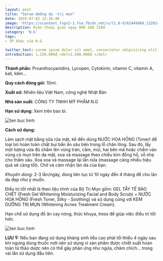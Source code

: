 ```yaml
---
layout: post
title: "Serum dưỡng da -trị mụn"
date: 2019-07-02 12:26:40
image: 'https://scontent.fsgn2-1.fna.fbcdn.net/v/t1.0-9/62449460_1328144544006314_3267025100574031872_n.jpg?_nc_cat=107&_nc_oc=AQmuBQnTF1nisO9kcjEiTw31zguJFbzlcNF1nLtRdAtbb1S6ZdKQegi5GhvS-_zzt44&_nc_ht=scontent.fsgn2-1.fna&oh=b218377aec89279e62968c455ff75f6f&oe=5DB7B8FE'
description: Điện thoại giao ngay 090 268 3189
category: 'N.G'
tags:
- SP khác của N.G

twitter_text: Lorem ipsum dolor sit amet, consectetur adipisicing elit.
introduction: 1,250,000₫ <del>2,500,000₫ </del>
---
```


**Thành phần:** Proanthocyanidins, Lycopen, Cytokinin, vitamin C, vitamin A, kali, kẽm... 

**Quy cách đóng gói:** 10ml.

**Xuất xứ:** Nhiên liệu Việt Nam, công nghệ Nhật Bản

**Nhà sản xuất:** CÔNG TY TNHH MỸ PHẨM N.G 

**Hạn sử dụng:** Xem trên bao bì.

![ten buc hinh](https://scontent.fsgn2-4.fna.fbcdn.net/v/t1.0-9/66660589_1333654046788697_2808584745280077824_n.jpg?_nc_cat=109&_nc_oc=AQk9kZb87_quu6jSSS59thbvCsBmePeB6KXcEY9EsYOxU6R4ExVu-Vege15NtoCyrnAKwq6C8QvhK4DLi35pvwzA&_nc_ht=scontent.fsgn2-4.fna&oh=25c18535efc499b5d144d571c5aa32da&oe=5D7997C5 "ten buc hinh")

**Cách sử dụng:**

Làm sạch mặt bằng sữa rửa mặt, kế đến dùng NƯỚC HOA HỒNG (Toner) để loại bỏ hoàn toàn chất bụi bẩn ẩn sâu bên trong lỗ chân lông. Sau đó, lấy một lượng vừa đủ chấm lên vùng trán, cằm, mũi, hai bên má hoặc chấm vào vùng có mụn trên da mặt, xoa và massage theo chiều kim đồng hồ, vỗ nhẹ cho thấm sâu. Xoa xoa và massage lại lần nữa (massage càng nhiều hiệu quả sẽ càng tốt). Chờ và cảm nhận làn da của bạn.

*Khuyên dùng:* 2-3 lần/ngày, dùng liên tục từ 10 ngày đến 4 tháng để cho làn da đẹp như ý muốn.

Điều trị tốt nhất là theo liệu trình của Bộ Trị Mụn gồm: GEL TẨY TẾ BÀO CHẾT (Fresh Gel Whitening Moisturizing Facial and Body Scrub) + NƯỚC HOA HỒNG (Fresh Toner, Silky -  Soothing) và sử dụng cùng với KEM DƯỠNG TRỊ MỤN (Whitening Acnes Treatment Cream).

Hạn chế sử dụng đồ ăn cay nóng, thức khuya, tress để giúp việc điều trị tốt hơn. 

![ten buc hinh](https://scontent.fsgn2-2.fna.fbcdn.net/v/t1.0-9/66223946_1333654070122028_7161926268944908288_n.jpg?_nc_cat=103&_nc_oc=AQmuKVNl3awzesj6zzzpmml3g6eSymooyT-2vHSvnLgwlqN7I3h_5PHFsp6phi6mBxhHh85wmHrR9ApH9V6Ba_a2&_nc_ht=scontent.fsgn2-2.fna&oh=33c8949c8784c99f9f9f61572839789a&oe=5DB29ED2 "ten buc hinh")



**LƯU Ý:** Nếu bạn đang sử dụng kháng sinh liều cao phải tối thiểu 4 ngày sau khi ngưng dùng thuốc mới nên sử dụng vì sản phẩm được chiết xuất hoàn toàn từ thảo dược nên có thể gây phản ứng như ngứa, châm chích... trong vài lần sử dụng đầu tiên.